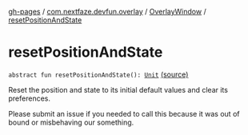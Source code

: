 [gh-pages](../../index.md) / [com.nextfaze.devfun.overlay](../index.md) / [OverlayWindow](index.md) / [resetPositionAndState](./reset-position-and-state.md)

# resetPositionAndState

`abstract fun resetPositionAndState(): `[`Unit`](https://kotlinlang.org/api/latest/jvm/stdlib/kotlin/-unit/index.html) [(source)](https://github.com/NextFaze/dev-fun/tree/master/devfun/src/main/java/com/nextfaze/devfun/overlay/OverlayWindow.kt#L135)

Reset the position and state to its initial default values and clear its preferences.

Please submit an issue if you needed to call this because it was out of bound or misbehaving our something.


